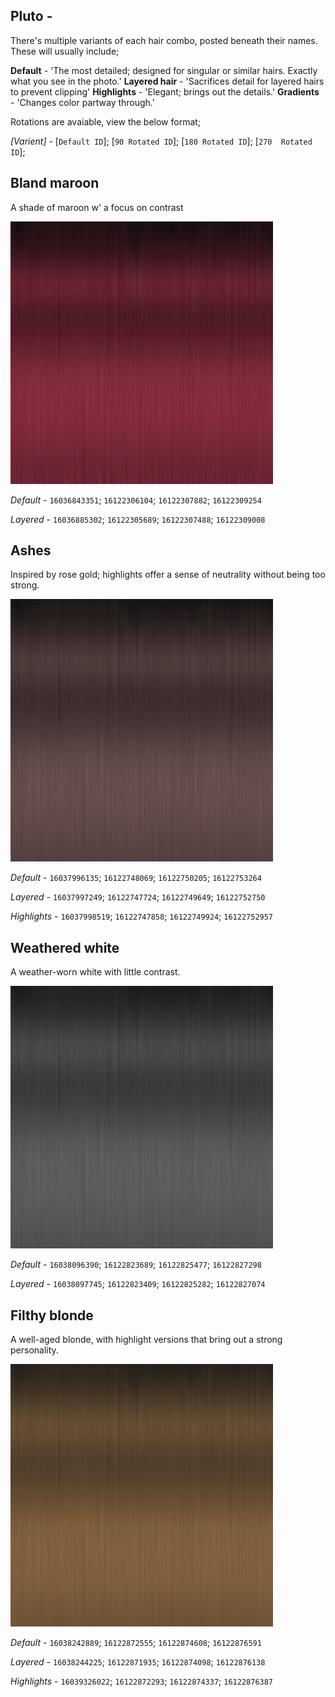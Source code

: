 ## Pluto - 

There's multiple variants of each hair combo, posted beneath their names. These will usually include;

**Default** - 'The most detailed; designed for singular or similar hairs. Exactly what you see in the photo.'
**Layered hair** - 'Sacrifices detail for layered hairs to prevent clipping'
**Highlights** - 'Elegant; brings out the details.'
**Gradients** - 'Changes color partway through.'

Rotations are avaiable, view the below format;

*[Varient]* - [`Default ID`]; [`90 Rotated ID`]; [`180 Rotated ID`]; [`270  Rotated ID`];

## Bland maroon
A shade of maroon w' a focus on contrast

![](https://github.com/CodingWithAnxiety/Lovebecile-Hairs/blob/main/Series/Pluto/exports/textures/Bland%20maroon%20-%20Default.png)

*Default* - `16036843351`; `16122306104`; `16122307882`; `16122309254`

*Layered* - `16036885302`; `16122305689`; `16122307488`; `16122309008`

## Ashes
Inspired by rose gold; highlights offer a sense of neutrality without being too strong.

![](https://github.com/CodingWithAnxiety/Lovebecile-Hairs/blob/main/Series/Pluto/exports/textures/Ashes%20-%20Default.png)

*Default* - `16037996135`; `16122748069`; `16122750205`; `16122753264`

*Layered* - `16037997249`; `16122747724`; `16122749649`; `16122752750`

*Highlights* - `16037998519`; `16122747858`; `16122749924`; `16122752957`

## Weathered white
A weather-worn white with little contrast.

![](https://github.com/CodingWithAnxiety/Lovebecile-Hairs/blob/main/Series/Pluto/exports/textures/Weathered%20white%20-%20Default.png)

*Default* - `16038096390`; `16122823689`; `16122825477`; `16122827298`

*Layered* - `16038097745`; `16122823409`; `16122825282`; `16122827074`

## Filthy blonde
A well-aged blonde, with highlight versions that bring out a strong personality.

![](https://github.com/CodingWithAnxiety/Lovebecile-Hairs/blob/main/Series/Pluto/exports/textures/Filthy%20blonde%20-%20Default.png)

*Default* - `16038242889`; `16122872555`; `16122874608`; `16122876591`

*Layered* - `16038244225`; `16122871935`; `16122874098`; `16122876138`

*Highlights* - `16039326022`; `16122872293`; `16122874337`; `16122876387`
